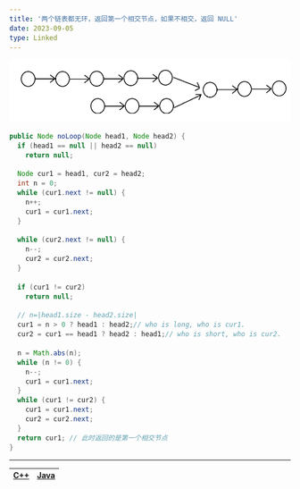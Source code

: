 ```yaml
---
title: '两个链表都无环，返回第一个相交节点，如果不相交，返回 NULL'
date: 2023-09-05
type: Linked
---
```


![链表](/public/images/ds/intersectLinked2.png)

```java
public Node noLoop(Node head1, Node head2) {
  if (head1 == null || head2 == null)
    return null;

  Node cur1 = head1, cur2 = head2;
  int n = 0;
  while (cur1.next != null) {
    n++;
    cur1 = cur1.next;
  }

  while (cur2.next != null) {
    n--;
    cur2 = cur2.next;
  }

  if (cur1 != cur2)
    return null;

  // n=|head1.size - head2.size|
  cur1 = n > 0 ? head1 : head2;// who is long, who is cur1.
  cur2 = cur1 == head1 ? head2 : head1;// who is short, who is cur2.

  n = Math.abs(n);
  while (n != 0) {
    n--;
    cur1 = cur1.next;
  }
  while (cur1 != cur2) {
    cur1 = cur1.next;
    cur2 = cur2.next;
  }
  return cur1; // 此时返回的是第一个相交节点
}
```

<hr/>

| [C++](https://github.com/ZhengKe996/DS/blob/main/src/linked/find_firstIntersect_node.cpp) | [Java](https://github.com/ZhengKe996/DS/blob/main/src/linked/find_firstIntersect_node.java) |
| :---------------------------------------------------------------------------------------: | :-----------------------------------------------------------------------------------------: |
